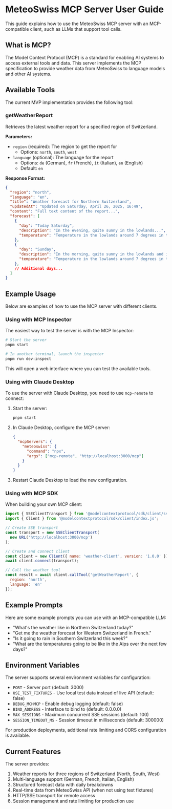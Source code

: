 # MeteoSwiss MCP Server User Guide

This guide explains how to use the MeteoSwiss MCP server with an MCP-compatible client, such as LLMs that support tool calls.

## What is MCP?

The Model Context Protocol (MCP) is a standard for enabling AI systems to access external tools and data. This server implements the MCP specification to provide weather data from MeteoSwiss to language models and other AI systems.

## Available Tools

The current MVP implementation provides the following tool:

### getWeatherReport

Retrieves the latest weather report for a specified region of Switzerland.

**Parameters:**

- `region` (required): The region to get the report for
  - Options: `north`, `south`, `west`
- `language` (optional): The language for the report
  - Options: `de` (German), `fr` (French), `it` (Italian), `en` (English)
  - Default: `en`

**Response Format:**

```json
{
  "region": "north",
  "language": "en",
  "title": "Weather forecast for Northern Switzerland",
  "updatedAt": "Updated on Saturday, April 26, 2025, 16:49",
  "content": "Full text content of the report...",
  "forecast": [
    {
      "day": "Today Saturday",
      "description": "In the evening, quite sunny in the lowlands...",
      "temperature": "Temperature in the lowlands around 7 degrees in the morning..."
    },
    {
      "day": "Sunday",
      "description": "In the morning, quite sunny in the lowlands and inner-alpine regions...",
      "temperature": "Temperature in the lowlands around 7 degrees in the morning..."
    },
    // Additional days...
  ]
}
```

## Example Usage

Below are examples of how to use the MCP server with different clients.

### Using with MCP Inspector

The easiest way to test the server is with the MCP Inspector:

```bash
# Start the server
pnpm start

# In another terminal, launch the inspector
pnpm run dev:inspect
```

This will open a web interface where you can test the available tools.

### Using with Claude Desktop

To use the server with Claude Desktop, you need to use `mcp-remote` to connect:

1. Start the server:
   ```bash
   pnpm start
   ```

2. In Claude Desktop, configure the MCP server:
   ```json
   {
     "mcpServers": {
       "meteoswiss": {
         "command": "npx",
         "args": ["mcp-remote", "http://localhost:3000/mcp"]
       }
     }
   }
   ```

3. Restart Claude Desktop to load the new configuration.

### Using with MCP SDK

When building your own MCP client:

```javascript
import { SSEClientTransport } from '@modelcontextprotocol/sdk/client/sse.js';
import { Client } from '@modelcontextprotocol/sdk/client/index.js';

// Create SSE transport
const transport = new SSEClientTransport(
  new URL('http://localhost:3000/mcp')
);

// Create and connect client
const client = new Client({ name: 'weather-client', version: '1.0.0' });
await client.connect(transport);

// Call the weather tool
const result = await client.callTool('getWeatherReport', {
  region: 'north',
  language: 'en'
});
```

## Example Prompts

Here are some example prompts you can use with an MCP-compatible LLM:

- "What's the weather like in Northern Switzerland today?"
- "Get me the weather forecast for Western Switzerland in French."
- "Is it going to rain in Southern Switzerland this week?"
- "What are the temperatures going to be like in the Alps over the next few days?"

## Environment Variables

The server supports several environment variables for configuration:

- `PORT` - Server port (default: 3000)
- `USE_TEST_FIXTURES` - Use local test data instead of live API (default: false)
- `DEBUG_MCHMCP` - Enable debug logging (default: false)
- `BIND_ADDRESS` - Interface to bind to (default: 0.0.0.0)
- `MAX_SESSIONS` - Maximum concurrent SSE sessions (default: 100)
- `SESSION_TIMEOUT_MS` - Session timeout in milliseconds (default: 300000)

For production deployments, additional rate limiting and CORS configuration is available.

## Current Features

The server provides:

1. Weather reports for three regions of Switzerland (North, South, West)
2. Multi-language support (German, French, Italian, English)
3. Structured forecast data with daily breakdowns
4. Real-time data from MeteoSwiss API (when not using test fixtures)
5. HTTP/SSE transport for remote access
6. Session management and rate limiting for production use
